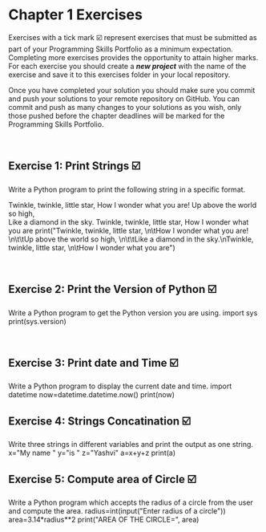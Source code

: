# Chapter 1 Exercises

Exercises with a tick mark :ballot_box_with_check: represent exercises that must be submitted as part of your Programming Skills Portfolio as a minimum expectation. Completing more exercises provides the opportunity to attain higher marks. For each exercise you should create a _**new project**_ with the name of the exercise and save it to this exercises folder in your local repository.

Once you have completed your solution you should make sure you commit and push your solutions to your remote repository on GitHub. You can commit and push as many changes to your solutions as you wish, only those pushed before the chapter deadlines will be marked for the Programming Skills Portfolio.  


&nbsp;

## Exercise 1: Print Strings :ballot_box_with_check:

Write a Python program to print the following string in a specific format.

Twinkle, twinkle, little star,
	How I wonder what you are! 
		Up above the world so high,   		
		Like a diamond in the sky. 
Twinkle, twinkle, little star, 
	How I wonder what you are
print("Twinkle, twinkle, little star, \n\tHow I wonder what you are! \n\t\tUp above the world so high, \n\t\tLike a diamond in the sky.\nTwinkle, twinkle, little star, \n\tHow I wonder what you are")

&nbsp;
&nbsp;
&nbsp;
## Exercise 2: Print the Version of Python :ballot_box_with_check:

 Write a Python program to get the Python version you are using.
import sys
print(sys.version)

&nbsp;
&nbsp;
&nbsp;
## Exercise 3: Print date and Time :ballot_box_with_check:

Write a Python program to display the current date and time.
import datetime
now=datetime.datetime.now()
print(now)
&nbsp;
&nbsp;
&nbsp;
## Exercise 4: Strings Concatination :ballot_box_with_check:
Write three strings in different variables and print the output as one string.
x="My name "
y="is "
z="Yashvi"
a=x+y+z 
print(a)
&nbsp;
&nbsp;
&nbsp;
## Exercise 5: Compute area of Circle :ballot_box_with_check:

Write a Python program which accepts the radius of a circle from the user and compute the area.
radius=int(input("Enter radius of a circle"))
area=3.14*radius**2
print("AREA OF THE CIRCLE=", area)


&nbsp;
&nbsp;
&nbsp;

